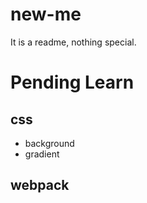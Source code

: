 # new-me
It is a readme, nothing special.

# Pending Learn 

## css
- background
- gradient

## webpack
